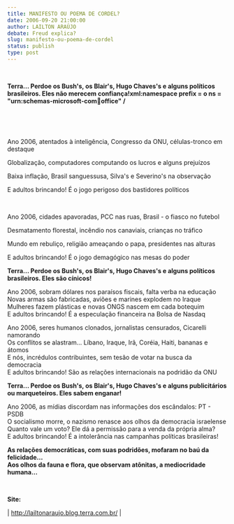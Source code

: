 ```yaml
---
title: MANIFESTO OU POEMA DE CORDEL?
date: 2006-09-20 21:00:00
author: LAILTON ARAÚJO
debate: Freud explica?
slug: manifesto-ou-poema-de-cordel
status: publish 
type: post
---
```


 


  
**Terra... Perdoe os Bush's, os Blair's, Hugo Chaves's e alguns políticos brasileiros. Eles não merecem confiança!xml:namespace prefix = o ns = "urn:schemas-microsoft-com:office:office" /**


 


 


Ano 2006, atentados à inteligência, Congresso da ONU, células-tronco em destaque


Globalização, computadores computando os lucros e alguns prejuízos


Baixa inflação, Brasil sanguessusa, Silva's e Severino's na observação


E adultos brincando! É o jogo perigoso dos bastidores políticos


 


Ano 2006, cidades apavoradas, PCC nas ruas, Brasil - o fiasco no futebol


Desmatamento florestal, incêndio nos canaviais, crianças no tráfico


Mundo em rebuliço, religião ameaçando o papa, presidentes nas alturas


E adultos brincando! É o jogo demagógico nas mesas do poder


  
  
**Terra... Perdoe os Bush's, os Blair's, Hugo Chaves's e alguns políticos brasileiros. Eles são cínicos!**


  
Ano 2006, sobram dólares nos paraísos fiscais, falta verba na educação  
Novas armas são fabricadas, aviões e marines explodem no Iraque  
Mulheres fazem plásticas e novas ONGS nascem em cada botequim  
E adultos brincando! É a especulação financeira na Bolsa de Nasdaq  
  
Ano 2006, seres humanos clonados, jornalistas censurados, Cicarelli namorando  
Os conflitos se alastram... Líbano, Iraque, Irã, Coréia, Haiti, bananas e átomos  
E nós, incrédulos contribuintes, sem tesão de votar na busca da democracia  
E adultos brincando! São as relações internacionais na podridão da ONU  
  



  
**Terra... Perdoe os Bush's, os Blair's, Hugo Chaves's e alguns publicitários ou marqueteiros. Eles sabem enganar!**


  
Ano 2006, as mídias discordam nas informações dos escândalos: PT - PSDB  
O socialismo morre, o nazismo renasce aos olhos da democracia israelense  
Quanto vale um voto? Ele dá a permissão para a venda da própria alma?  
E adultos brincando! É a intolerância nas campanhas políticas brasileiras!  
  



  
**As relações democráticas, com suas podridões, mofaram no baú da felicidade...  
Aos olhos da fauna e flora, que observam atônitas, a mediocridade humana...**


 


**Site:** 



| <http://lailtonaraujo.blog.terra.com.br/> |





 


